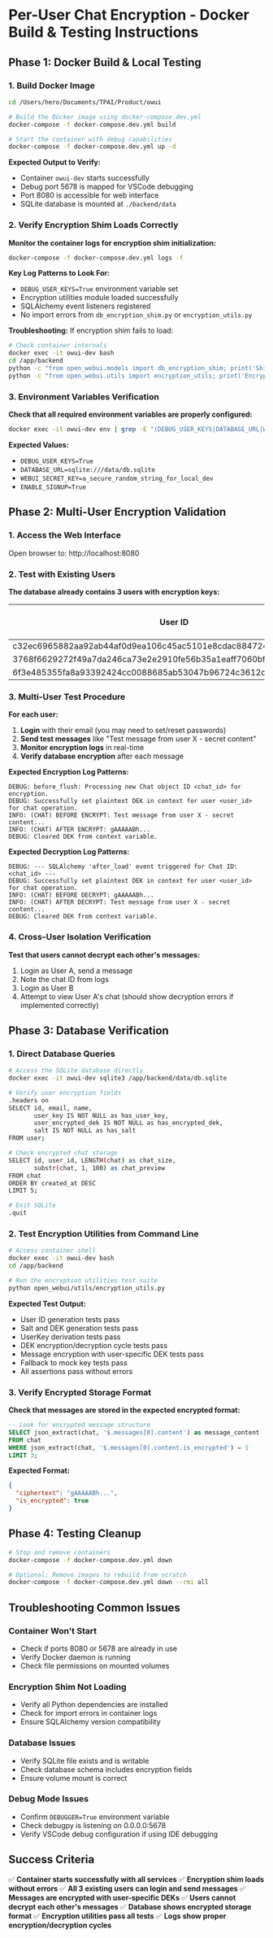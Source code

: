 # Per-User Chat Encryption - Docker Build & Testing Instructions

## Phase 1: Docker Build & Local Testing

### 1. Build Docker Image

```bash
cd /Users/hero/Documents/TPAI/Product/owui

# Build the Docker image using docker-compose.dev.yml
docker-compose -f docker-compose.dev.yml build

# Start the container with debug capabilities
docker-compose -f docker-compose.dev.yml up -d
```

**Expected Output to Verify:**
- Container `owui-dev` starts successfully
- Debug port 5678 is mapped for VSCode debugging
- Port 8080 is accessible for web interface
- SQLite database is mounted at `./backend/data`

### 2. Verify Encryption Shim Loads Correctly

**Monitor the container logs for encryption shim initialization:**
```bash
docker-compose -f docker-compose.dev.yml logs -f
```

**Key Log Patterns to Look For:**
- `DEBUG_USER_KEYS=True` environment variable set
- Encryption utilities module loaded successfully
- SQLAlchemy event listeners registered
- No import errors from `db_encryption_shim.py` or `encryption_utils.py`

**Troubleshooting:**
If encryption shim fails to load:
```bash
# Check container internals
docker exec -it owui-dev bash
cd /app/backend
python -c "from open_webui.models import db_encryption_shim; print('Shim loaded successfully')"
python -c "from open_webui.utils import encryption_utils; print('Encryption utils loaded successfully')"
```

### 3. Environment Variables Verification

**Check that all required environment variables are properly configured:**
```bash
docker exec -it owui-dev env | grep -E "(DEBUG_USER_KEYS|DATABASE_URL|WEBUI_SECRET_KEY|ENABLE_SIGNUP)"
```

**Expected Values:**
- `DEBUG_USER_KEYS=True`
- `DATABASE_URL=sqlite:///data/db.sqlite`
- `WEBUI_SECRET_KEY=a_secure_random_string_for_local_dev`
- `ENABLE_SIGNUP=True`

## Phase 2: Multi-User Encryption Validation

### 1. Access the Web Interface

Open browser to: http://localhost:8080

### 2. Test with Existing Users

**The database already contains 3 users with encryption keys:**

| User ID | Email | Name | Has Encryption Keys |
|---------|-------|------|-------------------|
| c32ec6965882aa92ab44af0d9ea106c45ac5101e8cdac8847247f4ac21947c64 | rcastillo23@gmail.com | RobRob | ✅ |
| 3768f6629272f49a7da246ca73e2e2910fe56b35a1eaff7060bf1465ba76f4e1 | rcastillo@clavesecurity.com | Clave | ✅ |
| 6f3e485355fa8a93392424cc0088685ab53047b96724c3612c54319841a30fc7 | rcastillo@totallyprivate.ai | TPAI | ✅ |

### 3. Multi-User Test Procedure

**For each user:**
1. **Login** with their email (you may need to set/reset passwords)
2. **Send test messages** like "Test message from user X - secret content"
3. **Monitor encryption logs** in real-time
4. **Verify database encryption** after each message

**Expected Encryption Log Patterns:**
```
DEBUG: before_flush: Processing new Chat object ID <chat_id> for encryption.
DEBUG: Successfully set plaintext DEK in context for user <user_id> for chat operation.
INFO: (CHAT) BEFORE ENCRYPT: Test message from user X - secret content...
INFO: (CHAT) AFTER ENCRYPT: gAAAAABh...
DEBUG: Cleared DEK from context variable.
```

**Expected Decryption Log Patterns:**
```
DEBUG: --- SQLAlchemy 'after_load' event triggered for Chat ID: <chat_id> ---
DEBUG: Successfully set plaintext DEK in context for user <user_id> for chat operation.
INFO: (CHAT) BEFORE DECRYPT: gAAAAABh...
INFO: (CHAT) AFTER DECRYPT: Test message from user X - secret content...
DEBUG: Cleared DEK from context variable.
```

### 4. Cross-User Isolation Verification

**Test that users cannot decrypt each other's messages:**
1. Login as User A, send a message
2. Note the chat ID from logs
3. Login as User B
4. Attempt to view User A's chat (should show decryption errors if implemented correctly)

## Phase 3: Database Verification

### 1. Direct Database Queries

```bash
# Access the SQLite database directly
docker exec -it owui-dev sqlite3 /app/backend/data/db.sqlite

# Verify user encryption fields
.headers on
SELECT id, email, name, 
       user_key IS NOT NULL as has_user_key, 
       user_encrypted_dek IS NOT NULL as has_encrypted_dek, 
       salt IS NOT NULL as has_salt 
FROM user;

# Check encrypted chat storage
SELECT id, user_id, LENGTH(chat) as chat_size, 
       substr(chat, 1, 100) as chat_preview 
FROM chat 
ORDER BY created_at DESC 
LIMIT 5;

# Exit SQLite
.quit
```

### 2. Test Encryption Utilities from Command Line

```bash
# Access container shell
docker exec -it owui-dev bash
cd /app/backend

# Run the encryption utilities test suite
python open_webui/utils/encryption_utils.py
```

**Expected Test Output:**
- User ID generation tests pass
- Salt and DEK generation tests pass
- UserKey derivation tests pass
- DEK encryption/decryption cycle tests pass
- Message encryption with user-specific DEK tests pass
- Fallback to mock key tests pass
- All assertions pass without errors

### 3. Verify Encrypted Storage Format

**Check that messages are stored in the expected encrypted format:**
```sql
-- Look for encrypted message structure
SELECT json_extract(chat, '$.messages[0].content') as message_content 
FROM chat 
WHERE json_extract(chat, '$.messages[0].content.is_encrypted') = 1 
LIMIT 3;
```

**Expected Format:**
```json
{
  "ciphertext": "gAAAAABh...",
  "is_encrypted": true
}
```

## Phase 4: Testing Cleanup

```bash
# Stop and remove containers
docker-compose -f docker-compose.dev.yml down

# Optional: Remove images to rebuild from scratch
docker-compose -f docker-compose.dev.yml down --rmi all
```

## Troubleshooting Common Issues

### Container Won't Start
- Check if ports 8080 or 5678 are already in use
- Verify Docker daemon is running
- Check file permissions on mounted volumes

### Encryption Shim Not Loading
- Verify all Python dependencies are installed
- Check for import errors in container logs
- Ensure SQLAlchemy version compatibility

### Database Issues
- Verify SQLite file exists and is writable
- Check database schema includes encryption fields
- Ensure volume mount is correct

### Debug Mode Issues
- Confirm `DEBUGGER=True` environment variable
- Check debugpy is listening on 0.0.0.0:5678
- Verify VSCode debug configuration if using IDE debugging

## Success Criteria

✅ **Container starts successfully with all services**
✅ **Encryption shim loads without errors**
✅ **All 3 existing users can login and send messages**
✅ **Messages are encrypted with user-specific DEKs**
✅ **Users cannot decrypt each other's messages**
✅ **Database shows encrypted storage format**
✅ **Encryption utilities pass all tests**
✅ **Logs show proper encryption/decryption cycles**